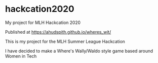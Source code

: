 # hackcation2020

My project for MLH Hackcation 2020

Published at <https://ahudspith.github.io/wheres_wit/>

This is my project for the MLH Summer League Hackcation

I have decided to make a Where's Wally/Waldo style game based around Women in Tech
